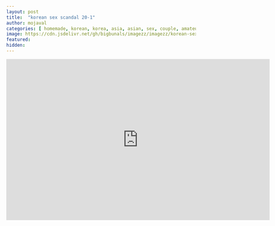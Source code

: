 ```yaml
---
layout: post
title:  "korean sex scandal 20-1"
author: mojaval
categories: [ homemade, korean, korea, asia, asian, sex, couple, amateur, scandal, motel, adult, self, camera, real ]
image: https://cdn.jsdelivr.net/gh/bigbunals/imagezz/imagezz/korean-sex-scandal-20-1___cdb477981099f4d32fc68c1a55eca5a96b33cf62.mp4.jpg
featured: 
hidden: 
---
```


<iframe src="https://openload.co/embed/BusK0QIj_oE/korean-sex-scandal-20-1___cdb477981099f4d32fc68c1a55eca5a96b33cf62.mp4" scrolling="no" frameborder="0" width="700" height="430" allowfullscreen="true" webkitallowfullscreen="true" mozallowfullscreen="true"></iframe>